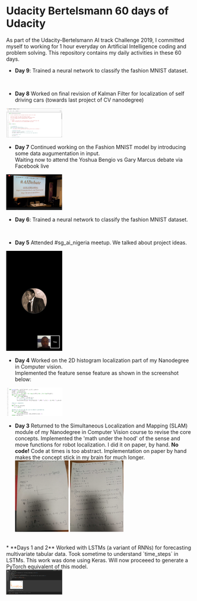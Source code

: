 # Udacity Bertelsmann 60 days of Udacity
As part of the Udacity-Bertelsmann AI track Challenge 2019, I committed myself to working for 1 hour everyday on Artificial Intelligence coding and problem solving. This repository contains my daily activities in these 60 days.


* **Day 9**:
Trained a neural network to classify the fashion MNIST dataset.<br/>
<br/>

* **Day 8**
Worked on final revision of Kalman Filter for localization of self driving cars (towards last project of CV nanodegree)
<img src="/img/8/Capture.PNG" width="30%" height= "30%">
<br/>

* **Day 7**
Continued working on the Fashion MNIST model by introducing some data augumentation in input. <br/>
Waiting now to attend the Yoshua Bengio vs Gary Marcus debate via Facebook live <br/>
<img src="/img/7/Capture.PNG" width="30%" height= "30%">
<br/>

* **Day 6**:
Trained a neural network to classify the fashion MNIST dataset.<br/>
<br/>

* **Day 5**
Attended #sg_ai_nigeria meetup. We talked about project ideas.
<img src="/img/6/Screenshot_20191221-164101.jpg" width="30%" height= "30%">
<br/>

* **Day 4**
Worked on the 2D histogram localization part of my Nanodegree in Computer vision.  
Implemented the feature sense feature as shown in the screenshot below:<br />
<img src="/img/4/image.PNG" width="30%" height= "30%">
<br/>

* **Day 3**
Returned to the Simultaneous Localization and Mapping (SLAM) module of my Nanodegree in Computer Vision course to revise the core concepts.
Implemented the 'math under the hood' of the sense and move functions for robot localization. I did it  on paper, by hand. __No code!__
Code at times is too abstract. Implementation on paper by hand makes the concept stick in my brain for much longer. <br />
<img src="/img/3/IMG_20191219_175641.jpg" width="30%" height= "30%"> <img src="/img/3/IMG_20191219_175655.jpg" width="30%" height= "30%">
<br/>
* **Days 1 and 2**
Worked with LSTMs (a variant of RNNs) for forecasting multivariate tabular data.
Took sometime to understand `time_steps` in LSTMs.
This work was done using Keras. Will now proceeed to generate a PyTorch equivalent of this model.<br />
<img src="/img/1/image.png" width="30%" height= "30%">

